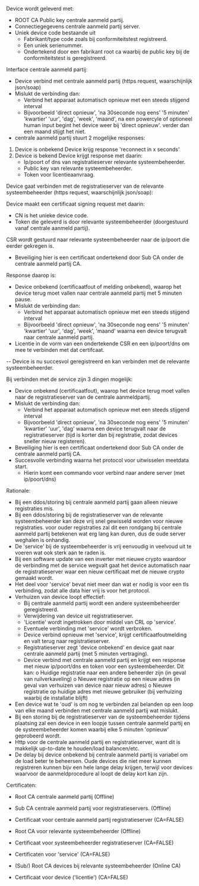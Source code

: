 

Device wordt geleverd met:
- ROOT CA Public key centrale aanmeld partij.
- Connectiegegevens centrale aanmeld partij server.
- Uniek device code bestaande uit
  - Fabrikant/type code zoals bij conformiteitstest registreerd.
  - Een uniek serienummer.
  - Ondertekend door een fabrikant root ca waarbij de public key bij de conformiteitstest is geregistreerd.


Interface centrale aanmeld partij:

- Device verbind met centrale aanmeld partij (https request, waarschijnlijk json/soap)
- Mislukt de verbinding dan:
  - Verbind het apparaat automatisch opnieuw met een steeds stijgend interval
  - Bijvoorbeeld 'direct opnieuw', 'na 30seconde nog eens' '5 minuten' 'kwartier'
      'uur', 'dag', 'week', 'maand', na een powercyle of optioneel human input begint het device weer bij 'direct opnieuw'.
      verder dan een maand stijgt het niet.
- centrale aanmeld partij stuurt 2 mogelijke responses:
 1. Device is onbekend
    Device krijg response 'reconnect in x seconds'
 2. Device is bekend
    Device krijgt response met daarin:
    - Ip/poort of dns van registratieserver relevante systeembeheerder.
    - Public key van relevante systeembeheerder.
    - Token voor licentieaanvraag.


Device gaat verbinden met de registratieserver van de relevante systeembeheerder (https request, waarschijnlijk json/soap):


Device maakt een certificaat signing request met daarin:
- CN is het unieke device code.
- Token die geleverd is door relevante systeembeheerder (doorgestuurd vanaf centrale aanmeld partij).

CSR wordt gestuurd naar relevante systeembeheerder naar de ip/poort die eerder gekregen is.
- Beveiliging hier is een certificaat ondertekend door Sub CA onder de centrale aanmeld partij CA.

Response daarop is:
- Device onbekend (certificaatfout of melding onbekend), waarop het device terug moet vallen naar centrale aanmeld partij met 5 minuten pause.
- Mislukt de verbinding dan:
  - Verbind het apparaat automatisch opnieuw met een steeds stijgend interval
  - Bijvoorbeeld 'direct opnieuw', 'na 30seconde nog eens' '5 minuten' 'kwartier'
      'uur', 'dag', 'week', 'maand' waarna een device terugvalt naar centrale aanmeld partij.
- Licentie in de vorm van een ondertekende CSR en een ip/poort/dns om mee te verbinden met dat certifcaat.

-- Device is nu succesvol geregistreerd en kan verbinden met de relevante systeembeheerder.


Bij verbinden met de service zijn 3 dingen mogelijk:
- Device onbekend (certificaatfout), waarop het device terug moet vallen naar de registratieserver van de centrale aanmeldpartij.
- Mislukt de verbinding dan:
  - Verbind het apparaat automatisch opnieuw met een steeds stijgend interval
  - Bijvoorbeeld 'direct opnieuw', 'na 30seconde nog eens' '5 minuten' 'kwartier'
      'uur', 'dag' waarna een device terugvalt naar de registratieserver (tijd is korter dan bij registratie, zodat devices sneller nieuw registeren).
- Beveiliging hier is een certificaat ondertekend door Sub CA onder de centrale aanmeld partij CA.
- Succesvolle verbinding waarna het protocol voor uitwisselen meetdata start.
  - Hierin komt een commando voor verbind naar andere server (met ip/poort/dns)





Rationale:
- Bij een ddos/storing bij centrale aanmeld partij gaan alleen nieuwe registraties mis.
- Bij een ddos/storing bij de registratieserver van de relevante systeembeheerder kan deze vrij snel gewisseld worden voor nieuwe registraties.
  voor ouder registraties zal dit een rondgang bij centrale aanmeld partij betekenen wat erg lang kan duren, dus de oude server weghalen is onhandig.
- De 'service' bij de systeembeheerder is vrij eenvoudig in veelvoud uit te voeren wat ook sterk aan te raden is.
- Bij een software update van een inverter met nieuwe crypto waardoor de verbinding met de service wegvalt gaat het device automatisch 
  naar de registratieserver waar een nieuw certificaat met de nieuwe crypto gemaakt wordt.
- Het deel voor 'service' bevat niet meer dan wat er nodig is voor een tls verbinding, zodat alle data hier vrij is voor het protocol.
- Verhuizen van device loopt effectief:
  - Bij centrale aanmeld partij wordt een andere systeembeheerder geregistreerd.
  - Verwijdering van device uit registratieserver.
  - 'Licentie' wordt ingetrokken door middel van CRL op 'service'.
  - Eventuele verbinding met 'service' wordt verbroken.
  - Device verbind opnieuw met 'service', krijgt certificaatfoutmelding en valt terug naar registratieserver.
  - Registratieserver zegt 'device onbekend' en device gaat naar centrale aanmeld partij (met 5 minuten vertraging).
  - Device verbind met centrale aanmeld partij en krijgt een response met nieuw ip/poort/dns en token voor een systeembeheerder.
  Dit kan:
  o Huidige registratie naar een andere beheerder zijn (in geval van ruilverkaveling)
  o Nieuwe registratie op een nieuw adres (in geval van verhuizen van device naar nieuw adres)
  o Nieuwe registratie op huidige adres met nieuwe gebruiker (bij verhuizing waarbij de installatie blijft)
- Een device wat te 'oud' is om nog te verbinden zal belanden op een loop van elke maand verbinden met centrale aanmeld partij wat mislukt.
- Bij een storing bij de registratieserver van de systeembeheerder tijdens plaatsing zal een device in een loopje tussen centrale aanmeld partij en de systeembeheerder komen
  waarbij elke 5 minuten 'opnieuw' geprobeerd wordt.
- Http voor de centrale aanmeld partij en registratieserver, want dit is makkelijk up-to-date te houden/load balancen/etc.
- De delay bij device onbekend bij centrale aanmeld partij is variabel om de load beter te beheersen.
  Oude devices die niet meer kunnen registreren kunnen bijv een hele lange delay krijgen, 
  terwijl voor devices waarvoor de aanmeldprocedure al loopt de delay kort kan zijn.


Certificaten:
- Root CA centrale aanmeld partij (Offline)
- Sub CA centrale aanmeld partij voor registratieservers. (Offline)
- Certificaat voor centrale aanmeld partij registratieserver (CA=FALSE)
- Root CA voor relevante systeembeheerder (Offline)
- Certificaat voor systeembeheerder registratieserver (CA=FALSE)
- Certificaten voor 'service' (CA=FALSE)

- (Sub/) Root CA devices bij relevante systeembeheerder (Online CA)
- Certificaat voor device ('licentie') (CA=FALSE)
